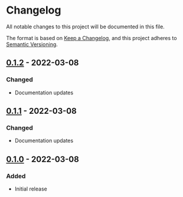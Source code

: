 # Changelog

All notable changes to this project will be documented in this file.

The format is based on [Keep a Changelog](https://keepachangelog.com/en/1.0.0/),
and this project adheres to [Semantic Versioning](https://semver.org/spec/v2.0.0.html).

## [0.1.2](https://github.com/joshbeard/sensu-slack-compact-alert/releases/tag/v0.1.2) - 2022-03-08

### Changed

* Documentation updates

## [0.1.1](https://github.com/joshbeard/sensu-slack-compact-alert/releases/tag/v0.1.1) - 2022-03-08

### Changed

* Documentation updates

## [0.1.0](https://github.com/joshbeard/sensu-slack-compact-alert/releases/tag/v0.1.0) - 2022-03-08

### Added

* Initial release
